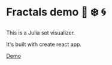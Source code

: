 # Fractals demo :telescope: :snowflake: :cyclone:

This is a Julia set visualizer.

It's built with create react app.

[Demo](https://main.d1j4ez318mfhs6.amplifyapp.com)
